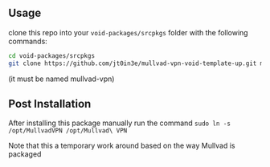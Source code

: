 ## Usage

clone this repo into your `void-packages/srcpkgs` folder with the following commands:

```bash
cd void-packages/srcpkgs
git clone https://github.com/jt0in3e/mullvad-vpn-void-template-up.git mullvad-vpn
```

(it must be named mullvad-vpn)

## Post Installation

After installing this package manually run the command `sudo ln -s /opt/MullvadVPN /opt/Mullvad\ VPN`

Note that this a temporary work around based on the way Mullvad is packaged
